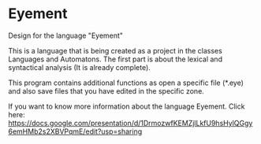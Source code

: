 # Eyement
Design for the language "Eyement"

This is a language that is being created as a project in the classes Languages and Automatons.
The first part is about the lexical and syntactical analysis (It is already complete).

This program contains additional functions as open a specific file (*.eye) and also save files that you have edited in the specific zone.

If you want to know more information about the language Eyement. Click here: https://docs.google.com/presentation/d/1DrmozwfKEMZjlLkfU9hsHylQGgy6emHMb2s2XBVPqmE/edit?usp=sharing
